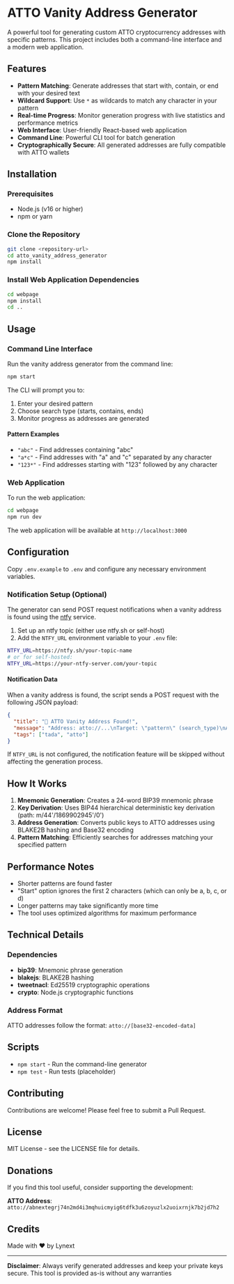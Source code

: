 # ATTO Vanity Address Generator

A powerful tool for generating custom ATTO cryptocurrency addresses with specific patterns. This project includes both a command-line interface and a modern web application.

## Features

- **Pattern Matching**: Generate addresses that start with, contain, or end with your desired text
- **Wildcard Support**: Use `*` as wildcards to match any character in your pattern
- **Real-time Progress**: Monitor generation progress with live statistics and performance metrics
- **Web Interface**: User-friendly React-based web application
- **Command Line**: Powerful CLI tool for batch generation
- **Cryptographically Secure**: All generated addresses are fully compatible with ATTO wallets

## Installation

### Prerequisites
- Node.js (v16 or higher)
- npm or yarn

### Clone the Repository
```bash
git clone <repository-url>
cd atto_vanity_address_generator
npm install
```

### Install Web Application Dependencies
```bash
cd webpage
npm install
cd ..
```

## Usage

### Command Line Interface

Run the vanity address generator from the command line:

```bash
npm start
```

The CLI will prompt you to:
1. Enter your desired pattern
2. Choose search type (starts, contains, ends)
3. Monitor progress as addresses are generated

#### Pattern Examples
- `"abc"` - Find addresses containing "abc"
- `"a*c"` - Find addresses with "a" and "c" separated by any character
- `"123*"` - Find addresses starting with "123" followed by any character

### Web Application

To run the web application:

```bash
cd webpage
npm run dev
```

The web application will be available at `http://localhost:3000`

## Configuration

Copy `.env.example` to `.env` and configure any necessary environment variables.

### Notification Setup (Optional)

The generator can send POST request notifications when a vanity address is found using the [ntfy](https://ntfy.sh/) service.

1. Set up an ntfy topic (either use ntfy.sh or self-host)
2. Add the `NTFY_URL` environment variable to your `.env` file:

```bash
NTFY_URL=https://ntfy.sh/your-topic-name
# or for self-hosted:
NTFY_URL=https://your-ntfy-server.com/your-topic
```

#### Notification Data

When a vanity address is found, the script sends a POST request with the following JSON payload:

```json
{
  "title": "🎉 ATTO Vanity Address Found!",
  "message": "Address: atto://...\nTarget: \"pattern\" (search_type)\nAttempts: 12345\nTime: 45.67s",
  "tags": ["tada", "atto"]
}
```

If `NTFY_URL` is not configured, the notification feature will be skipped without affecting the generation process.

## How It Works

1. **Mnemonic Generation**: Creates a 24-word BIP39 mnemonic phrase
2. **Key Derivation**: Uses BIP44 hierarchical deterministic key derivation (path: m/44'/1869902945'/0')
3. **Address Generation**: Converts public keys to ATTO addresses using BLAKE2B hashing and Base32 encoding
4. **Pattern Matching**: Efficiently searches for addresses matching your specified pattern

## Performance Notes

- Shorter patterns are found faster
- "Start" option ignores the first 2 characters (which can only be a, b, c, or d)
- Longer patterns may take significantly more time
- The tool uses optimized algorithms for maximum performance

## Technical Details

### Dependencies
- **bip39**: Mnemonic phrase generation
- **blakejs**: BLAKE2B hashing
- **tweetnacl**: Ed25519 cryptographic operations
- **crypto**: Node.js cryptographic functions

### Address Format
ATTO addresses follow the format: `atto://[base32-encoded-data]`

## Scripts

- `npm start` - Run the command-line generator
- `npm test` - Run tests (placeholder)

## Contributing

Contributions are welcome! Please feel free to submit a Pull Request.

## License

MIT License - see the LICENSE file for details.

## Donations

If you find this tool useful, consider supporting the development:

**ATTO Address**: `atto://abnextegrj74n2md4i3mqhuicmyig6tdfk3u6zoyuzlx2uoixrnjk7b2jd7h2`

## Credits

Made with ❤️ by Lynext

---

**Disclaimer**: Always verify generated addresses and keep your private keys secure. This tool is provided as-is without any warranties